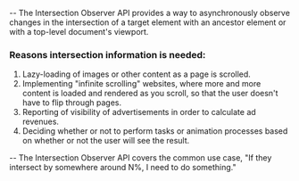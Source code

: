 -- The Intersection Observer API provides a way to asynchronously observe changes in the intersection of a target element with an ancestor element or with a top-level document's viewport.

### Reasons intersection information is needed:

1. Lazy-loading of images or other content as a page is scrolled.
2. Implementing "infinite scrolling" websites, where more and more content is loaded and rendered as you scroll, so that the user doesn't have to flip through pages.
3. Reporting of visibility of advertisements in order to calculate ad revenues.
4. Deciding whether or not to perform tasks or animation processes based on whether or not the user will see the result.

-- The Intersection Observer API covers the common use case, "If they intersect by somewhere around N%, I need to do something."
